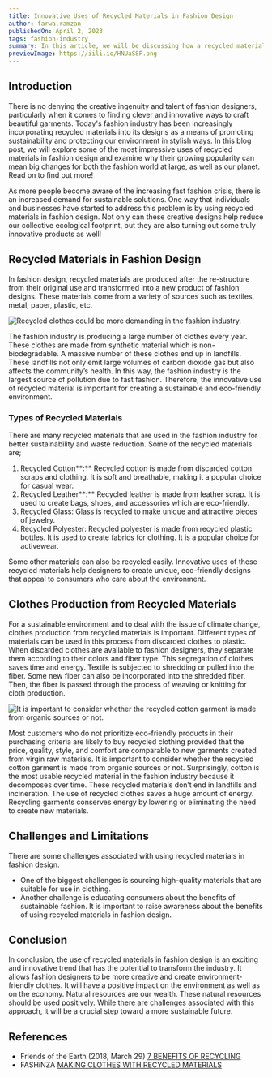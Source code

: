 ```yaml
---
title: Innovative Uses of Recycled Materials in Fashion Design
author: farwa.ramzan
publishedOn: April 2, 2023
tags: fashion-industry
summary: In this article, we will be discussing how a recycled material can be used effectively in designing fashion | Explore it now.
previewImage: https://iili.io/HNUaS8F.png
---
```


## Introduction

There is no denying the creative ingenuity and talent of fashion designers, particularly when it comes to finding clever and innovative ways to craft beautiful garments. Today's fashion industry has been increasingly incorporating recycled materials into its designs as a means of promoting sustainability and protecting our environment in stylish ways. In this blog post, we will explore some of the most impressive uses of recycled materials
in fashion design and examine why their growing popularity can mean big changes for both the fashion world at large, as well as our planet. Read on to find out more!

As more people become aware of the increasing fast fashion crisis, there is an increased demand for sustainable solutions. One way that individuals and businesses have started to address this problem is by using recycled materials in fashion design. Not only can these creative designs help reduce our collective ecological footprint, but they are also turning out some truly innovative products as well!

## Recycled Materials in Fashion Design

In fashion design, recycled materials are produced after the re-structure from their original use and transformed into a new product of fashion designs. These materials come from a variety of sources such as textiles, metal, paper, plastic, etc.

![Recycled clothes could be more demanding in the fashion industry.](https://iili.io/HNUaS8F.png)

The fashion industry is producing a large number of clothes every year. These clothes are made from synthetic material which is non-biodegradable. A massive number of these clothes end up in landfills. These landfills not
only emit large volumes of carbon dioxide gas but also affects the community’s health. In this way, the fashion industry is the largest source of pollution due to fast fashion. Therefore, the innovative use of recycled material is important for creating a sustainable and eco-friendly environment.

### Types of Recycled Materials

There are many recycled materials that are used in the fashion industry for better sustainability and waste reduction. Some of the recycled materials are;

1. Recycled Cotton**:** Recycled cotton is made from discarded cotton scraps and clothing. It is soft and breathable, making it a popular choice for casual wear.
2. Recycled Leather**:** Recycled leather is made from leather scrap. It is used to create bags, shoes, and accessories which are eco-friendly.
3. Recycled Glass: Glass is recycled to make unique and attractive pieces of jewelry.
4. Recycled Polyester: Recycled polyester is made from recycled plastic bottles. It is used to create fabrics for clothing. It is a popular choice for activewear.

Some other materials can also be recycled easily. Innovative uses of these recycled materials help designers to create unique, eco-friendly designs that appeal to consumers who care about the environment.

## Clothes Production from Recycled Materials

For a sustainable environment and to deal with the issue of climate change, clothes production from recycled materials is important. Different types of materials can be used in this process from discarded clothes to plastic. When discarded clothes are available to fashion designers, they separate them according to their colors and
fiber type. This segregation of clothes saves time and energy. Textile is subjected to shredding or pulled into the fiber. Some new fiber can also be incorporated into the shredded fiber. Then, the fiber is passed through the process of weaving or knitting for cloth production.

![It is important to consider whether the recycled cotton garment is made from organic sources or not. ](https://iili.io/HNSx4Gs.jpg)

Most customers who do not prioritize eco-friendly products in their purchasing criteria are likely to buy recycled clothing provided that the price, quality, style, and comfort are comparable to new garments created from virgin raw materials. It is important to consider whether the recycled cotton garment is made from organic sources or not. Surprisingly, cotton is the most usable recycled material in the fashion industry because it decomposes over time. These recycled materials don’t end in landfills and incineration. The use of recycled clothes saves a huge amount of energy. Recycling garments conserves energy by lowering or eliminating the need to create
new materials.

## Challenges and Limitations

There are some challenges associated with using recycled materials in fashion design.

-   One of the biggest challenges is sourcing high-quality materials that are suitable for use in clothing.
-   Another challenge is educating consumers about the benefits of sustainable fashion. It is important to raise
    awareness about the benefits of using recycled materials in fashion design.

## Conclusion

In conclusion, the use of recycled materials in fashion design is an exciting and innovative trend that has the potential to transform the industry. It allows fashion designers to be more creative and create environment-friendly clothes. It will have a positive impact on the environment as well as on the economy. Natural resources
are our wealth. These natural resources should be used positively. While there are challenges associated with this approach, it will be a crucial step toward a more sustainable future.

## References

-   Friends of the Earth (2018, March 29) [7 BENEFITS OF RECYCLING](https://friendsoftheearth.uk/sustainable-living/7-benefits-recycling)
-   FASHiNZA [MAKING CLOTHES WITH RECYCLED MATERIALS](https://fashinza.com/textile/tips-for-fashion-brands/making-clothes-with-recycled-and-reused-materials/)
